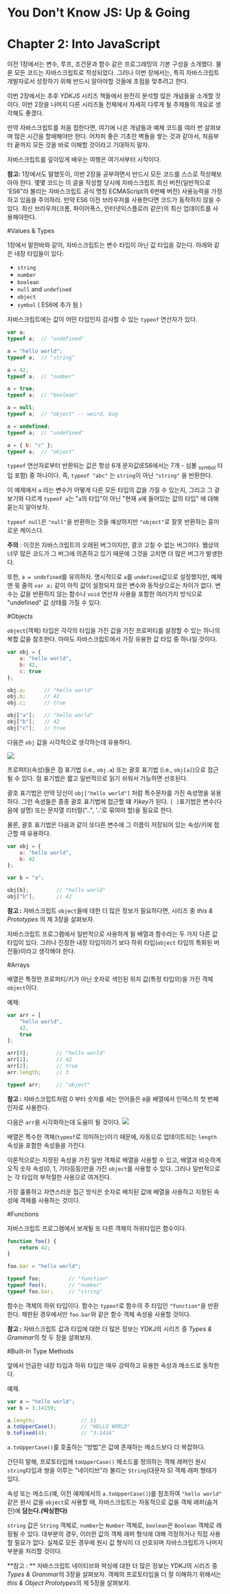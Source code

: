 # You Don't Know JS: Up & Going
# Chapter 2: Into JavaScript

이전 1장에서는 변수, 루프, 조건문과 함수 같은 프로그래밍의 기본 구성을 소개했다. 물론 모든 코드는 자바스크립트로 작성되었다. 그러나 이번 장에서는, 특히 자바스크립트 개발자로서 성장하기 위해 반드시 알아야할 것들에 초점을 맞추려고 한다.

이번 2장에서는 추후 *YDKJS* 시리즈 책들에서 완전히 분석할 많은 개념들을 소개할 것이다. 이번 2장을 나머지 다른 시리즈들 전체에서 자세히 다루게 될 주제들의 개요로 생각해도 좋겠다.

만약 자바스크립트를 처음 접한다면, 여기에 나온 개념들과 예제 코드를 여러 번 살펴보며 많은 시간을 할애해야만 한다. 어차피 좋은 기초란 벽돌을 쌓는 것과 같아서, 처음부터 끝까지 모든 것을 바로 이해할 것이라고 기대하지 말자.

자바스크립트를 깊이있게 배우는 여행은 여기서부터 시작이다.

**참고:** 1장에서도 말했듯이, 이번 2장을 공부하면서 반드시 모든 코드를 스스로 작성해보아야 한다. 몇몇 코드는 이 글을 작성할 당시에 자바스크립트 최신 버전(일반적으로 'ES6"라 불리는 자바스크립트 공식 명칭 ECMAScript의 6번째 버전) 사용능력을 가정하고 있음을 주의하라. 만약 ES6 이전 브라우저를 사용한다면 코드가 동작하지 않을 수 있다. 최신 브라우저(크롬, 파이어폭스, 인터넷익스플로러 같은)의 최신 업데이트를 사용해야한다. 

#Values & Types

1장에서 말한바와 같이, 자바스크립트는 변수 타입이 아닌 값 타입을 갖는다. 아래와 같은 내장 타입들이 있다:

* `string`
* `number`
* `boolean`
* `null` and `undefined`
* `object`
* `symbol` ( ES6에 추가 됨 )

자바스크립트에는 값이 어떤 타입인지 검사할 수 있는 `typeof` 연산자가 있다.

```js
var a;
typeof a;  // "undefined"

a = "hello world";
typeof a;  // "string"

a = 42;
typeof a;  // "number"

a = true;
typeof a;  // "boolean"

a = null;
typeof a;  // "object" -- weird, bug

a = undefined;
typeof a;  // "undefined"

a = { b: "c" };
typeof a;  // "object"
```

`typeof` 연산자로부터 반환되는 값은 항상 6개 문자값(ES6에서는 7개 - 심볼 <sub>symbol</sub> 타입 포함) 중 하나이다. 즉, `typeof "abc"` 는 `string`이 아닌 `"string"` 을 반환한다.

이 예제에서 `a` 라는 변수가 어떻게 다른 모든 타입의 값을 가질 수 있는지, 그리고 그 겉보기와 다르게 `typeof a`는 "`a`의 타입"이 아닌 "현재 `a`에 들어있는 값의 타입" 에 대해 묻는지 알아보자.

`typeof null`은 `"null"`을 반환하는 것을 예상하지만 `"object"`로 잘못 반환하는 흥미로운 케이스다.

**주의** : 이것은 자바스크립트의 오래된 버그이지만, 결코 고칠 수 없는 버그이다. 웹상의 너무 많은 코드가 그 버그에 의존하고 있기 때문에 그것을 고치면 더 많은 버그가 발생한다.

또한, `a = undefined`를 유의하자. 명시적으로 `a`를 `undefined`값으로 설정했지만, 예제 맨 윗 줄의 `var a;` 같이 아직 값이 설정되지 않은 변수와 동작상으로는 차이가 없다. 변수는 값을 반환하지 않는 함수나 `void` 연산자 사용을 포함한 여러가지 방식으로 "undefined" 값 상태를 가질 수 있다.  

#Objects

`object`(객체) 타입은 각각의 타입을 가진 값을 가진 프로퍼티를 설정할 수 있는 하나의 복합 값을 참조한다. 아마도 자바스크립트에서 가장 유용한 값 타입 중 하나일 것이다.

```js
var obj = {
	a: "hello world",
	b: 42,
	c: true
};

obj.a;		// "hello world"
obj.b;		// 42
obj.c;		// true

obj["a"];	// "hello world"
obj["b"];	// 42
obj["c"];	// true
```

다음은 `obj` 값을 시각적으로 생각하는데 유용하다.

<img src="fig5.png">

프로퍼티(속성)들은 점 표기법 (i.e., `obj.a`) 또는 괄호 표기법 (i.e., `obj[a]`)으로 접근될 수 있다. 점 표기법은 짧고 일반적으로 읽기 쉬워서 가능하면 선호된다. 

괄호 표기법은 만약 당신이 `obj["hello world"]` 처럼 특수문자를 가진 속성명을 유용하다. 그런 속성들은 종종 괄호 표기법에 접근할 떄 키*key*가 된다. `[ ]`표기법은 변수(다음에 설명) 또는 문자열 리터럴("..", '..'로 묶여야 할)을 필요로 한다.

물론, 괄호 표기법은 다음과 같이 또다른 변수에 그 이름이 저장되어 있는 속성/키에 접근할 때 유용하다.

```js
var obj = {
	a: "hello world",
	b: 42
};

var b = "a";

obj[b];			// "hello world"
obj["b"];		// 42
```


**참고 :** 자바스크립트 `object`들에 대한 더 많은 정보가 필요하다면, 시리즈 중 *this & Prototypes* 의 제 3장을 살펴보자.
 
자바스크립트 프로그램에서 일반적으로 사용하게 될 배열과 함수라는 두 가지 다른 값 타입이 있다. 그러나 진정한 내장 타입이라기 보다 하위 타입(`object` 타입의 특화된 버전들)이라고 생각해야 한다.

#Arrays

배열은 특정한 프로퍼티/키가 아닌 숫자로 색인된 위치 값(특정 타입의)을 가진 객체 `object`이다.

예제:

```js
var arr = [
	"hello world",
	42,
	true
];

arr[0];			// "hello world"
arr[1];			// 42
arr[2];			// true
arr.length;		// 3

typeof arr;		// "object"
```

**참고 :** 자바스크립트처럼 0 부터 숫자를 세는 언어들은 `0`을 배열에서 인덱스의 첫 번째 인자로 사용한다.

다음은 `arr`을 시각화하는데 도움이 될 것이다.
<img src="fig5.png">

배열은 특수한 객체(`typeof`로 의미하는)이기 때문에, 자동으로 업데이트되는 `length` 속성을 포함한 속성들을 가진다.

이론적으로는 지정된 속성을 가진 일반 객체로 배열을 사용할 수 있고, 배열과 비슷하게 오직 숫자 속성(0, 1, 기타등등)만을 가진 `object`를 사용할 수 있다. 그러나 일반적으로는 각 타입의 부적절한 사용으로 여겨진다.

가장 훌륭하고 자연스러운 접근 방식은 숫자로 배치된 값에 배열을 사용하고 지정된 속성에 객체를 사용하는 것이다.  

#Functions

자바스크립트 프로그램에서 보게될 또 다른 객체의 하위타입은 함수이다.

```js
function foo() {
	return 42;
}

foo.bar = "hello world";

typeof foo;			// "function"
typeof foo();		// "number"
typeof foo.bar;		// "string"
```

함수는 객체의 하위 타입이다. 함수는 `typeof`로 함수의 주 타입인 `"function"`을 반환한다. 제한된 경우에서만 `foo.bar`와 같은 함수 객체 속성을 사용할 것이다. 

**참고 :** 자바스크립트 값과 타입에 대한 더 많은 정보는 YDKJ의 시리즈 중 *Types & Grammar*의 첫 두 장을 살펴보자. 

#Built-In Type Methods

앞에서 언급한 내장 타입과 하위 타입은 매우 강력하고 유용한 속성과 메소드로 동작한다. 
 
예제.

```js
var a = "hello world";
var b = 3.14159;

a.length;				// 11
a.toUpperCase();		// "HELLO WORLD"
b.toFixed(4);			// "3.1416"
```

`a.toUpperCase()`를 호출하는 "방법"은 값에 존재하는 메소드보다 더 복잡하다.

간단히 말해, 프로토타입에 `toUpperCase()` 메소드를 정의하는 객체 래퍼인 원시 `string`타입과 쌍을 이루는 "네이티브"라 불리는 `String`(대문자 S) 객체 래퍼 형태가 있다. 

속성 또는 메소드(예, 이전 예제에서의 `a.toUpperCase()`)를 참조하여 `"hello world"` 같은 원시 값을 `object`로 사용할 때, 자바스크립트는 자동적으로 값을 객체 래퍼(숨겨진)에 **담는다.(박싱한다)** 

`string` 값은 `String` 객체로, `number`는 `Number` 객체로, `boolean`은 `Boolean` 객체로 래핑될 수 있다. 대부분의 경우, 이러한 값의 객체 래퍼 형식에 대해 걱정하거나 직접 사용할 필요가 없다. 실제로 모든 경우에 원시 값 형식이 더 선호되며 자바스크립트가 나머지 부분을 처리할 것이다.

**참고 : ** 자바스크립트 네이티브와 박싱에 대한 더 많은 정보는 YDKJ의 시리즈 중 *Types & Grammar*의 3장을 살펴보자. 객체의 프로토타입을 더 잘 이해하기 위해서는 *this & Object Prototypes*의 제 5장을 살펴보자.
